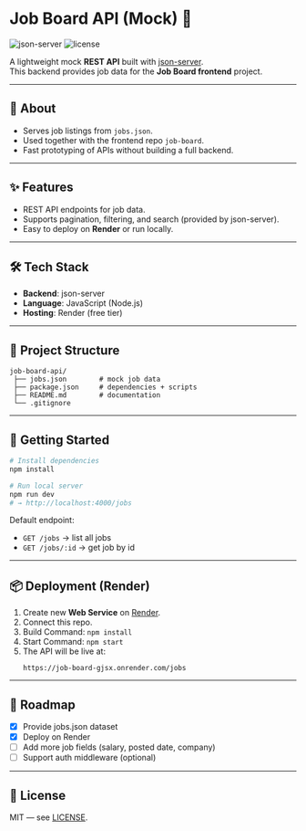 # Job Board API (Mock) 🚀

![json-server](https://img.shields.io/badge/json--server-v1.0-orange)
![license](https://img.shields.io/badge/License-MIT-black)

A lightweight mock **REST API** built with [json-server](https://github.com/typicode/json-server).  
This backend provides job data for the **Job Board frontend** project.

---

## 📌 About

- Serves job listings from `jobs.json`.
- Used together with the frontend repo `job-board`.
- Fast prototyping of APIs without building a full backend.

---

## ✨ Features

- REST API endpoints for job data.
- Supports pagination, filtering, and search (provided by json-server).
- Easy to deploy on **Render** or run locally.

---

## 🛠 Tech Stack

- **Backend**: json-server
- **Language**: JavaScript (Node.js)
- **Hosting**: Render (free tier)

---

## 📂 Project Structure

```
job-board-api/
 ├── jobs.json        # mock job data
 ├── package.json     # dependencies + scripts
 ├── README.md        # documentation
 └── .gitignore
```

---

## 🚀 Getting Started

```bash
# Install dependencies
npm install

# Run local server
npm run dev
# → http://localhost:4000/jobs
```

Default endpoint:

- `GET /jobs` → list all jobs
- `GET /jobs/:id` → get job by id

---

## 📦 Deployment (Render)

1. Create new **Web Service** on [Render](https://render.com).
2. Connect this repo.
3. Build Command: `npm install`
4. Start Command: `npm start`
5. The API will be live at:
   ```
   https://job-board-gjsx.onrender.com/jobs
   ```

---

## 📅 Roadmap

- [x] Provide jobs.json dataset
- [x] Deploy on Render
- [ ] Add more job fields (salary, posted date, company)
- [ ] Support auth middleware (optional)

---

## 📜 License

MIT — see [LICENSE](./LICENSE).
